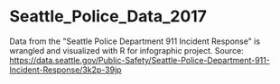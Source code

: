 # Seattle_Police_Data_2017
Data from the "Seattle Police Department 911 Incident Response" is wrangled and visualized with R for infographic project. Source: https://data.seattle.gov/Public-Safety/Seattle-Police-Department-911-Incident-Response/3k2p-39jp
